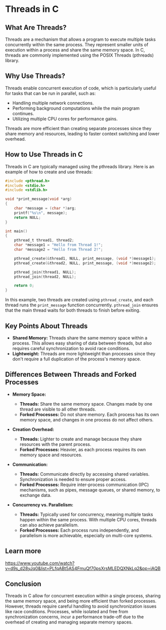 # Threads in C

## What Are Threads?
Threads are a mechanism that allows a program to execute multiple tasks concurrently within the same process. They represent smaller units of execution within a process and share the same memory space. In C, threads are commonly implemented using the POSIX Threads (pthreads) library.

## Why Use Threads?
Threads enable concurrent execution of code, which is particularly useful for tasks that can be run in parallel, such as:
- Handling multiple network connections.
- Performing background computations while the main program continues.
- Utilizing multiple CPU cores for performance gains.

Threads are more efficient than creating separate processes since they share memory and resources, leading to faster context switching and lower overhead.

## How to Use Threads in C
Threads in C are typically managed using the pthreads library. Here is an example of how to create and use threads:

```c
#include <pthread.h>
#include <stdio.h>
#include <stdlib.h>

void *print_message(void *arg)
{
    char *message = (char *)arg;
    printf("%s\n", message);
    return NULL;
}

int main()
{
    pthread_t thread1, thread2;
    char *message1 = "Hello from Thread 1!";
    char *message2 = "Hello from Thread 2!";

    pthread_create(&thread1, NULL, print_message, (void *)message1);
    pthread_create(&thread2, NULL, print_message, (void *)message2);

    pthread_join(thread1, NULL);
    pthread_join(thread2, NULL);

    return 0;
}
```

In this example, two threads are created using `pthread_create`, and each thread runs the `print_message` function concurrently. `pthread_join` ensures that the main thread waits for both threads to finish before exiting.

## Key Points About Threads

- **Shared Memory:** Threads share the same memory space within a process. This allows easy sharing of data between threads, but also requires careful synchronization to avoid race conditions.
- **Lightweight:** Threads are more lightweight than processes since they don't require a full duplication of the process's memory space.

## Differences Between Threads and Forked Processes

- **Memory Space:**
  - **Threads:** Share the same memory space. Changes made by one thread are visible to all other threads.
  - **Forked Processes:** Do not share memory. Each process has its own memory space, and changes in one process do not affect others.

- **Creation Overhead:**
  - **Threads:** Lighter to create and manage because they share resources with the parent process.
  - **Forked Processes:** Heavier, as each process requires its own memory space and resources.

- **Communication:**
  - **Threads:** Communicate directly by accessing shared variables. Synchronization is needed to ensure proper access.
  - **Forked Processes:** Require inter-process communication (IPC) mechanisms, such as pipes, message queues, or shared memory, to exchange data.

- **Concurrency vs. Parallelism:**
  - **Threads:** Typically used for concurrency, meaning multiple tasks happen within the same process. With multiple CPU cores, threads can also achieve parallelism.
  - **Forked Processes:** Each process runs independently, and parallelism is more achievable, especially on multi-core systems.

## Learn more
https://www.youtube.com/watch?v=d9s_d28yJq0&list=PLfqABt5AS4FmuQf70psXrsMLEDQXNkLq2&pp=iAQB

## Conclusion

Threads in C allow for concurrent execution within a single process, sharing the same memory space, and being more efficient than forked processes. However, threads require careful handling to avoid synchronization issues like race conditions. Processes, while isolated and free from synchronization concerns, incur a performance trade-off due to the overhead of creating and managing separate memory spaces.
